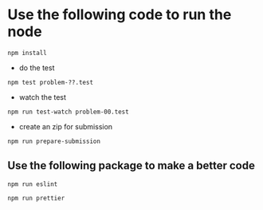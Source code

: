 # Use the following code to run the node

```
npm install
```

- do the test

```=javascript
npm test problem-??.test
```

- watch the test

```=javascript
npm run test-watch problem-00.test
```

- create an zip for submission

```=javascript
npm run prepare-submission
```

## Use the following package to make a better code

```=javascript
npm run eslint
```

```=javascript
npm run prettier
```
